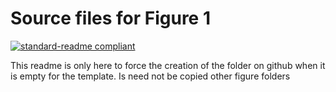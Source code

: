 # Source files for Figure 1

[![standard-readme compliant](https://img.shields.io/badge/readme%20style-standard-brightgreen.svg?style=flat-square)](https://github.com/RichardLitt/standard-readme)

This readme is only here to force the creation of the folder on github when it is empty for the template.  Is need not be copied other figure folders